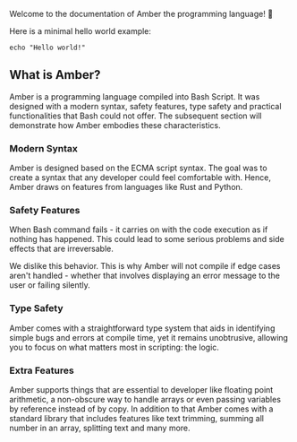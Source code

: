 Welcome to the documentation of Amber the programming language! 🎉

Here is a minimal hello world example:
```ab
echo "Hello world!"
```

## What is Amber?

Amber is a programming language compiled into Bash Script. It was designed with a modern syntax, safety features, type safety and practical functionalities that Bash could not offer. The subsequent section will demonstrate how Amber embodies these characteristics.

### Modern Syntax

Amber is designed based on the ECMA script syntax. The goal was to create a syntax that any developer could feel comfortable with. Hence, Amber draws on features from languages like Rust and Python.

### Safety Features

When Bash command fails - it carries on with the code execution as if nothing has happened. This could lead to some serious problems and side effects that are irreversable.

We dislike this behavior. This is why Amber will not compile if edge cases aren't handled - whether that involves displaying an error message to the user or failing silently.

### Type Safety

Amber comes with a straightforward type system that aids in identifying simple bugs and errors at compile time, yet it remains unobtrusive, allowing you to focus on what matters most in scripting: the logic.

### Extra Features

Amber supports things that are essential to developer like floating point arithmetic, a non-obscure way to handle arrays or even passing variables by reference instead of by copy. In addition to that Amber comes with a standard library that includes features like text trimming, summing all number in an array, splitting text and many more.
